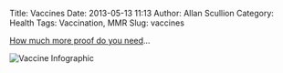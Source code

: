 Title: Vaccines
Date: 2013-05-13 11:13
Author: Allan Scullion
Category: Health
Tags: Vaccination, MMR
Slug: vaccines

[How much more proof do you need][vac]...

![Vaccine Infographic]({filename}/images/vaccine-infographic.gif)

[vac]: https://sciencebasedpharmacy.files.wordpress.com/2013/05/vaccine-infographic.gif "I mean really!"
